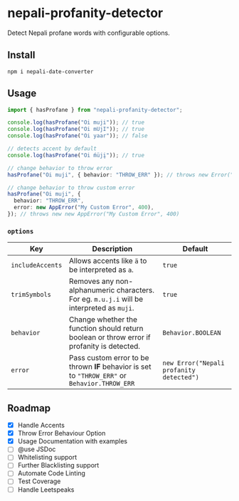 # nepali-profanity-detector
Detect Nepali profane words with configurable options.

## Install
```
npm i nepali-date-converter
```

## Usage
```ts
import { hasProfane } from "nepali-profanity-detector";

console.log(hasProfane("Oi muji")); // true
console.log(hasProfane("Oi mUjI")); // true
console.log(hasProfane("Oi yaar")); // false

// detects accent by default
console.log(hasProfane("Oi ḿüjį")); // true

// change behavior to throw error
hasProfane("Oi muji", { behavior: "THROW_ERR" }); // throws new Error("Nepali profanity detected")

// change behavior to throw custom error
hasProfane("Oi muji", {
  behavior: "THROW_ERR",
  error: new AppError("My Custom Error", 400),
}); // throws new new AppError("My Custom Error", 400)

```

### `options`
| Key | Description | Default |
| --- | --- | --- |
| `includeAccents` | Allows accents like `ä` to be interpreted as `a`. | `true` |
| `trimSymbols` | Removes any non-alphanumeric characters. For eg. `m.u.j.i` will be interpreted as `muji`. | `true` |
| `behavior` | Change whether the function should return boolean or throw error if profanity is detected.  | `Behavior.BOOLEAN` |
| `error` | Pass custom error to be thrown **IF** behavior is set to `"THROW_ERR"` or `Behavior.THROW_ERR` | `new Error("Nepali profanity detected")` |

## Roadmap
- [x] Handle Accents
- [x] Throw Error Behaviour Option
- [x] Usage Documentation with examples
- [ ] @use JSDoc
- [ ] Whitelisting support
- [ ] Further Blacklisting support
- [ ] Automate Code Linting
- [ ] Test Coverage
- [ ] Handle Leetspeaks
